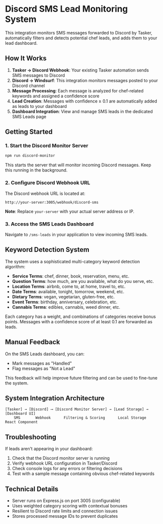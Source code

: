 # Discord SMS Lead Monitoring System

This integration monitors SMS messages forwarded to Discord by Tasker, automatically filters and detects potential chef leads, and adds them to your lead dashboard.

## How It Works

1. **Tasker → Discord Webhook**: Your existing Tasker automation sends SMS messages to Discord
2. **Discord → Windsurf**: This integration monitors messages posted to your Discord channel
3. **Message Processing**: Each message is analyzed for chef-related keywords and assigned a confidence score
4. **Lead Creation**: Messages with confidence ≥ 0.1 are automatically added as leads to your dashboard
5. **Dashboard Integration**: View and manage SMS leads in the dedicated SMS Leads page

## Getting Started

### 1. Start the Discord Monitor Server

```bash
npm run discord-monitor
```

This starts the server that will monitor incoming Discord messages. Keep this running in the background.

### 2. Configure Discord Webhook URL

The Discord webhook URL is located at:
```
http://your-server:3005/webhook/discord-sms
```

**Note**: Replace `your-server` with your actual server address or IP.

### 3. Access the SMS Leads Dashboard

Navigate to `/sms-leads` in your application to view incoming SMS leads.

## Keyword Detection System

The system uses a sophisticated multi-category keyword detection algorithm:

- **Service Terms**: chef, dinner, book, reservation, menu, etc.
- **Question Terms**: how much, are you available, what do you serve, etc.
- **Location Terms**: airbnb, come to, at home, travel to, etc.
- **Date Terms**: available, tonight, tomorrow, weekend, etc.
- **Dietary Terms**: vegan, vegetarian, gluten-free, etc.
- **Event Terms**: birthday, anniversary, celebration, etc.
- **Cannabis Terms**: edibles, cannabis, weed dinner, etc.

Each category has a weight, and combinations of categories receive bonus points. Messages with a confidence score of at least 0.1 are forwarded as leads.

## Manual Feedback

On the SMS Leads dashboard, you can:
- Mark messages as "Handled" 
- Flag messages as "Not a Lead"

This feedback will help improve future filtering and can be used to fine-tune the system.

## System Integration Architecture

```
[Tasker] → [Discord] ⟶ [Discord Monitor Server] → [Lead Storage] → [Dashboard UI]
    SMS       Webhook      Filtering & Scoring      Local Storage     React Component
```

## Troubleshooting

If leads aren't appearing in your dashboard:

1. Check that the Discord monitor server is running
2. Verify webhook URL configuration in Tasker/Discord
3. Check console logs for any errors or filtering decisions
4. Test with a sample message containing obvious chef-related keywords

## Technical Details

- Server runs on Express.js on port 3005 (configurable)
- Uses weighted category scoring with contextual bonuses
- Resilient to Discord rate limits and connection issues
- Stores processed message IDs to prevent duplicates
